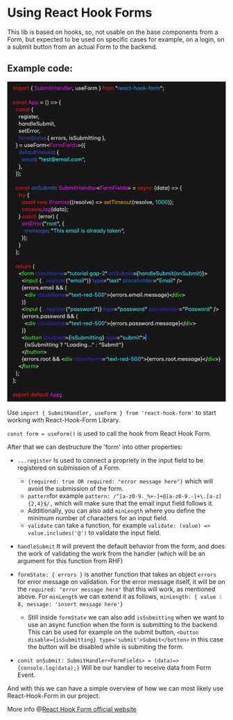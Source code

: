 # Using React Hook Forms

This lib is based on hooks, so, not usable on the base components from a Form, but expected to be used on specific cases for example, on a login, on a submit button from an actual Form to the backend.

## Example code:

![alt text](asset.png)

Use `import { SubmitHandler, useForm } from 'react-hook-form'` to start working with React-Hook-Form Library.

`const form = useForm()` is used to call the hook from React Hook Form.

After that we can destructure the 'form' into other properties:

- `...register` Is used to connect a propriety in the input field to be registered on submission of a Form.
  - `{required: true OR required: "error message here"}` which will avoid the submission of the form.
  - `pattern`for example `pattern: /^[a-z0-9._%+-]+@[a-z0-9.-]+\.[a-z]{2,4}$/,` which will make sure that the email input field follows it.
  - Additionally, you can also add `minLength` where you define the minimum number of characters for an input field.
  - `validate` can take a function, for example `validate: (value) => value.includes('@')` to validate the input field.
- `handleSubmit` It will prevent the default behavior from the form, and does the work of validating the work from the handler (which will be an argument for this function from RHF)
- `formState: { errors }` is another function that takes an object `errors` for error message on validation. For the error message itself, it will be on the `required: "error message here"` that this will work, as mentioned above. For `minLength` we can extend it as follows, `minLength: { value : 8, message: 'insert message here'}`

  - Still inside `formState` we can also add `isSubmitting` when we want to use an async function when the form is submitting to the backend. This can be used for example on the submit button, `<button disable={isSubmitting} type='submit'>Submit</button>` in this case the button will be disabled while is submiting the form.

- `const onSubmit: SubmitHandler<FormFields> = (data)=> {console.log(data);}` Will be our handler to receive data from Form Event.

And with this we can have a simple overview of how we can most likely use React-Hook-Form in our project.

More info @[React Hook Form official website](https://react-hook-form.com/get-started)
